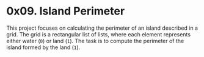 # 0x09. Island Perimeter

This project focuses on calculating the perimeter of an island described in a grid. The grid is a rectangular list of lists, where each element represents either water (`0`) or land (`1`). The task is to compute the perimeter of the island formed by the land (`1`).